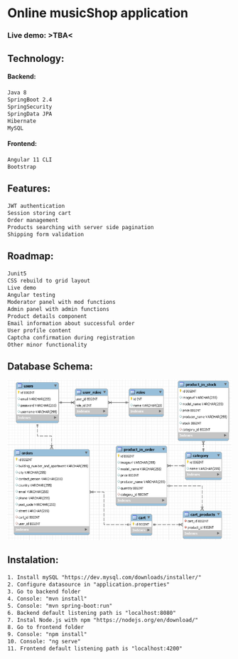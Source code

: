 # Online musicShop application

### Live demo: >TBA<

## Technology:

#### Backend:
	Java 8
	SpringBoot 2.4
	SpringSecurity
	SpringData JPA
	Hibernate
	MySQL

#### Frontend:
	Angular 11 CLI
	Bootstrap

## Features:
	JWT authentication
	Session storing cart
	Order management
	Products searching with server side pagination
	Shipping form validation

## Roadmap: 
	Junit5
	CSS rebuild to grid layout
	Live demo
	Angular testing
	Moderator panel with mod functions
	Admin panel with admin functions
	Product details component
	Email information about successful order
	User profile content
	Captcha confirmation during registration
	Other minor functionality

## Database Schema:

![db schema](/backend/db_schema_diag.png)

## Instalation:
	1. Install mySQL "https://dev.mysql.com/downloads/installer/"
	2. Configure datasource in "application.properties"
	3. Go to backend folder
	4. Console: "mvn install"
	5. Console: "mvn spring-boot:run"
	6. Backend default listening path is "localhost:8080"
	7. Instal Node.js with npm "https://nodejs.org/en/download/"
	8. Go to frontend folder
	9. Console: "npm install"
	10. Console: "ng serve"
	11. Frontend default listening path is "localhost:4200"